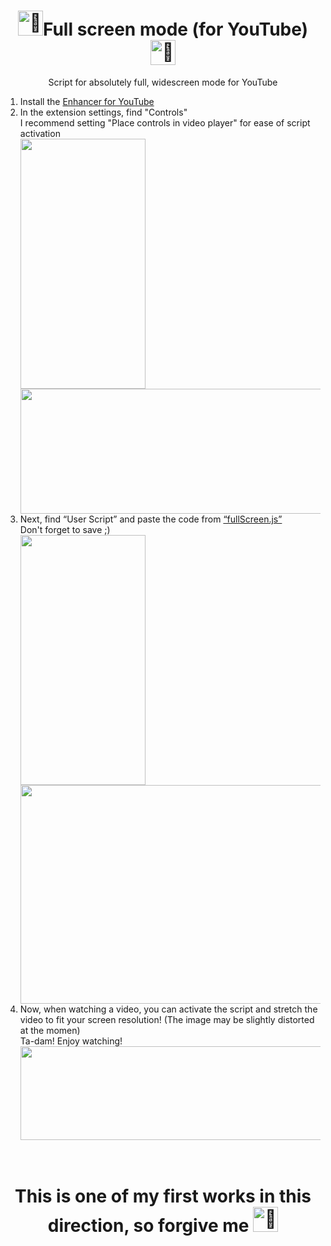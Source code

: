 <!DOCTYPE html>
<body>
  <head>
    
  </head>

  <body>
    <h1 align="center"><img height="40px" decoding="async" loading="lazy" src="https://cdn-0.emojis.wiki/emoji-pics-lf/telegram/clown-face-telegram.gif" alt="🤡">Full screen mode (for YouTube)<img height="40px" decoding="async" loading="lazy" src="https://cdn-0.emojis.wiki/emoji-pics-lf/telegram/clown-face-telegram.gif" alt="🤡"></h1>
    <p align="center">Script for absolutely full, widescreen mode for YouTube</p>
    <ol>
      <li>Install the <a href="https://chromewebstore.google.com/detail/enhancer-for-youtube/ponfpcnoihfmfllpaingbgckeeldkhle">Enhancer for YouTube</a></li>
      <li>In the extension settings, find "Controls"<br>I recommend setting "Place controls in video player" for ease of script activation<br>
        <div>
          <img src="https://github.com/user-attachments/assets/f4e991f9-579b-4dca-83b2-4417f29f09fc" width = 200px height = 400px>
          <img src="https://github.com/user-attachments/assets/e744a469-196b-4086-9e44-0668f0b4ab6e" width = 730px height = 200px>
        </div>
      </li>
      <li>Next, find “User Script” and paste the code from <a href="https://github.com/Lesyalys/YouTubeFullScreen/blob/main/fullScreen.js">“fullScreen.js”</a><br>Don't forget to save ;)<br>
      <div>
          <img src="https://github.com/user-attachments/assets/707849c8-7168-4680-bbec-3a3dabf317a6" width = 200px height = 400px>
          <img src="https://github.com/user-attachments/assets/3305439a-4a6b-4bae-89c4-68c719c9d799" width = 730px height = 350px>
        </div>
      </li>
      <li>Now, when watching a video, you can activate the script and stretch the video to fit your screen resolution! (The image may be slightly distorted at the momen)<br>Ta-dam! Enjoy watching!<br><img src="https://github.com/user-attachments/assets/b108241e-9109-45a7-92c9-0b4c0f51af3d" width = 800px height = 150px></li>
    </ol>
    <br>
    <h1 align="center">This is one of my first works in this direction, so forgive me <img height="40px" decoding="async" loading="lazy" src="https://cdn-0.emojis.wiki/emoji-pics-lf/telegram/smiling-face-with-tear-telegram.gif" alt="🥲"></h1>
  </body>
</body>
<!--Paste the code from "fullScreen.js" Next we find “Custom script”-->
